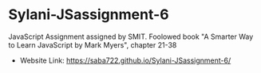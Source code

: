 # Sylani-JSassignment-6
JavaScript Assignment assigned by SMIT. Foolowed book "A Smarter Way to Learn JavaScript by Mark Myers", chapter 21-38
 - Website Link: https://saba722.github.io/Sylani-JSassignment-6/
